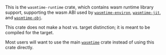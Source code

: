 This is the `wasmtime-runtime` crate, which contains wasm runtime library
support, supporting the wasm ABI used by [`wasmtime-environ`],
[`wasmtime-jit`], and [`wasmtime-obj`].

This crate does not make a host vs. target distinction; it is meant to be
compiled for the target.

Most users will want to use the main [`wasmtime`] crate instead of using this
crate directly.

[`wasmtime-environ`]: https://crates.io/crates/wasmtime-environ
[`wasmtime-jit`]: https://crates.io/crates/wasmtime-jit
[`wasmtime-obj`]: https://crates.io/crates/wasmtime-obj
[`wasmtime`]: https://crates.io/crates/wasmtime
